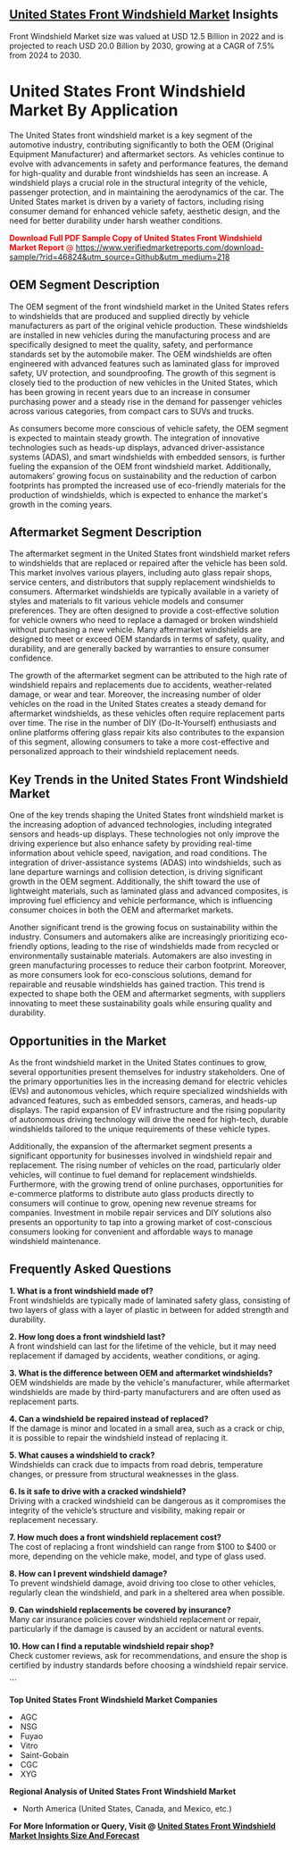 <h2><a href="https://www.verifiedmarketreports.com/download-sample/?rid=46824&amp;utm_source=Github&amp;utm_medium=218" target="_blank">United States Front Windshield Market</a> Insights</h2><p>Front Windshield Market size was valued at USD 12.5 Billion in 2022 and is projected to reach USD 20.0 Billion by 2030, growing at a CAGR of 7.5% from 2024 to 2030.</p><p> <h1>United States Front Windshield Market By Application</h1> <p>The United States front windshield market is a key segment of the automotive industry, contributing significantly to both the OEM (Original Equipment Manufacturer) and aftermarket sectors. As vehicles continue to evolve with advancements in safety and performance features, the demand for high-quality and durable front windshields has seen an increase. A windshield plays a crucial role in the structural integrity of the vehicle, passenger protection, and in maintaining the aerodynamics of the car. The United States market is driven by a variety of factors, including rising consumer demand for enhanced vehicle safety, aesthetic design, and the need for better durability under harsh weather conditions.</p> <p><p><span class=""><span style="color: #ff0000;"><strong>Download Full PDF Sample Copy of United States Front Windshield Market Report</strong> @ </span><a href="https://www.verifiedmarketreports.com/download-sample/?rid=46824&amp;utm_source=Github&amp;utm_medium=218" target="_blank">https://www.verifiedmarketreports.com/download-sample/?rid=46824&amp;utm_source=Github&amp;utm_medium=218</a></span></p></p> <h2>OEM Segment Description</h2> <p>The OEM segment of the front windshield market in the United States refers to windshields that are produced and supplied directly by vehicle manufacturers as part of the original vehicle production. These windshields are installed in new vehicles during the manufacturing process and are specifically designed to meet the quality, safety, and performance standards set by the automobile maker. The OEM windshields are often engineered with advanced features such as laminated glass for improved safety, UV protection, and soundproofing. The growth of this segment is closely tied to the production of new vehicles in the United States, which has been growing in recent years due to an increase in consumer purchasing power and a steady rise in the demand for passenger vehicles across various categories, from compact cars to SUVs and trucks.</p> <p>As consumers become more conscious of vehicle safety, the OEM segment is expected to maintain steady growth. The integration of innovative technologies such as heads-up displays, advanced driver-assistance systems (ADAS), and smart windshields with embedded sensors, is further fueling the expansion of the OEM front windshield market. Additionally, automakers’ growing focus on sustainability and the reduction of carbon footprints has prompted the increased use of eco-friendly materials for the production of windshields, which is expected to enhance the market's growth in the coming years.</p> <h2>Aftermarket Segment Description</h2> <p>The aftermarket segment in the United States front windshield market refers to windshields that are replaced or repaired after the vehicle has been sold. This market involves various players, including auto glass repair shops, service centers, and distributors that supply replacement windshields to consumers. Aftermarket windshields are typically available in a variety of styles and materials to fit various vehicle models and consumer preferences. They are often designed to provide a cost-effective solution for vehicle owners who need to replace a damaged or broken windshield without purchasing a new vehicle. Many aftermarket windshields are designed to meet or exceed OEM standards in terms of safety, quality, and durability, and are generally backed by warranties to ensure consumer confidence.</p> <p>The growth of the aftermarket segment can be attributed to the high rate of windshield repairs and replacements due to accidents, weather-related damage, or wear and tear. Moreover, the increasing number of older vehicles on the road in the United States creates a steady demand for aftermarket windshields, as these vehicles often require replacement parts over time. The rise in the number of DIY (Do-It-Yourself) enthusiasts and online platforms offering glass repair kits also contributes to the expansion of this segment, allowing consumers to take a more cost-effective and personalized approach to their windshield replacement needs.</p> <h2>Key Trends in the United States Front Windshield Market</h2> <p>One of the key trends shaping the United States front windshield market is the increasing adoption of advanced technologies, including integrated sensors and heads-up displays. These technologies not only improve the driving experience but also enhance safety by providing real-time information about vehicle speed, navigation, and road conditions. The integration of driver-assistance systems (ADAS) into windshields, such as lane departure warnings and collision detection, is driving significant growth in the OEM segment. Additionally, the shift toward the use of lightweight materials, such as laminated glass and advanced composites, is improving fuel efficiency and vehicle performance, which is influencing consumer choices in both the OEM and aftermarket markets.</p> <p>Another significant trend is the growing focus on sustainability within the industry. Consumers and automakers alike are increasingly prioritizing eco-friendly options, leading to the rise of windshields made from recycled or environmentally sustainable materials. Automakers are also investing in green manufacturing processes to reduce their carbon footprint. Moreover, as more consumers look for eco-conscious solutions, demand for repairable and reusable windshields has gained traction. This trend is expected to shape both the OEM and aftermarket segments, with suppliers innovating to meet these sustainability goals while ensuring quality and durability.</p> <h2>Opportunities in the Market</h2> <p>As the front windshield market in the United States continues to grow, several opportunities present themselves for industry stakeholders. One of the primary opportunities lies in the increasing demand for electric vehicles (EVs) and autonomous vehicles, which require specialized windshields with advanced features, such as embedded sensors, cameras, and heads-up displays. The rapid expansion of EV infrastructure and the rising popularity of autonomous driving technology will drive the need for high-tech, durable windshields tailored to the unique requirements of these vehicle types.</p> <p>Additionally, the expansion of the aftermarket segment presents a significant opportunity for businesses involved in windshield repair and replacement. The rising number of vehicles on the road, particularly older vehicles, will continue to fuel demand for replacement windshields. Furthermore, with the growing trend of online purchases, opportunities for e-commerce platforms to distribute auto glass products directly to consumers will continue to grow, opening new revenue streams for companies. Investment in mobile repair services and DIY solutions also presents an opportunity to tap into a growing market of cost-conscious consumers looking for convenient and affordable ways to manage windshield maintenance.</p> <h2>Frequently Asked Questions</h2> <p><b>1. What is a front windshield made of?</b><br>Front windshields are typically made of laminated safety glass, consisting of two layers of glass with a layer of plastic in between for added strength and durability.</p> <p><b>2. How long does a front windshield last?</b><br>A front windshield can last for the lifetime of the vehicle, but it may need replacement if damaged by accidents, weather conditions, or aging.</p> <p><b>3. What is the difference between OEM and aftermarket windshields?</b><br>OEM windshields are made by the vehicle's manufacturer, while aftermarket windshields are made by third-party manufacturers and are often used as replacement parts.</p> <p><b>4. Can a windshield be repaired instead of replaced?</b><br>If the damage is minor and located in a small area, such as a crack or chip, it is possible to repair the windshield instead of replacing it.</p> <p><b>5. What causes a windshield to crack?</b><br>Windshields can crack due to impacts from road debris, temperature changes, or pressure from structural weaknesses in the glass.</p> <p><b>6. Is it safe to drive with a cracked windshield?</b><br>Driving with a cracked windshield can be dangerous as it compromises the integrity of the vehicle’s structure and visibility, making repair or replacement necessary.</p> <p><b>7. How much does a front windshield replacement cost?</b><br>The cost of replacing a front windshield can range from $100 to $400 or more, depending on the vehicle make, model, and type of glass used.</p> <p><b>8. How can I prevent windshield damage?</b><br>To prevent windshield damage, avoid driving too close to other vehicles, regularly clean the windshield, and park in a sheltered area when possible.</p> <p><b>9. Can windshield replacements be covered by insurance?</b><br>Many car insurance policies cover windshield replacement or repair, particularly if the damage is caused by an accident or natural events.</p> <p><b>10. How can I find a reputable windshield repair shop?</b><br>Check customer reviews, ask for recommendations, and ensure the shop is certified by industry standards before choosing a windshield repair service.</p> ```</p><p><strong>Top United States Front Windshield Market Companies</strong></p><div data-test-id=""><p><li>AGC</li><li> NSG</li><li> Fuyao</li><li> Vitro</li><li> Saint-Gobain</li><li> CGC</li><li> XYG</li></p><div><strong>Regional Analysis of&nbsp;United States Front Windshield Market</strong></div><ul><li dir="ltr"><p dir="ltr">North America&nbsp;(United States, Canada, and Mexico, etc.)</p></li></ul><p><strong>For More Information or Query, Visit @&nbsp;</strong><strong><a href="https://www.verifiedmarketreports.com/product/global-front-windshield-market-2019-by-manufacturers-regions-type-and-application-forecast-to-2024/?utm_source=Github&amp;utm_medium=218" target="_blank">United States Front Windshield Market Insights Size And Forecast</a></strong></p></div>

